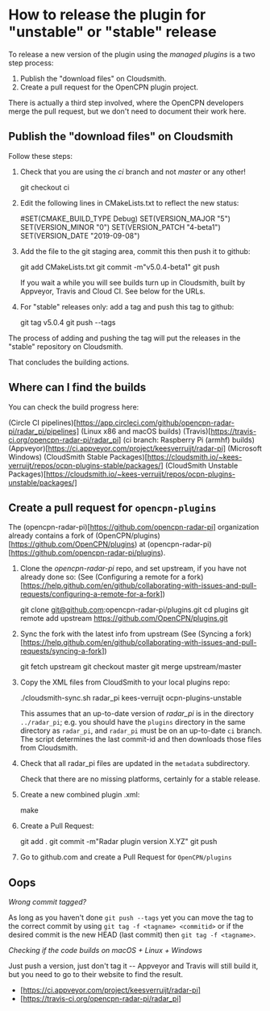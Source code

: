 How to release the plugin for "unstable" or "stable" release
============================================================

To release a new version of the plugin using the _managed plugins_ is a two step
process:

1. Publish the "download files" on Cloudsmith.
2. Create a pull request for the OpenCPN plugin project.

There is actually a third step involved, where the OpenCPN developers merge the pull request,
but we don't need to document their work here.

## Publish the "download files" on Cloudsmith

Follow these steps:

1. Check that you are using the _ci_ branch and not _master_ or any other!

    git checkout ci

2. Edit the following lines in CMakeLists.txt to reflect the new status:

    #SET(CMAKE_BUILD_TYPE Debug)
    SET(VERSION_MAJOR "5")
    SET(VERSION_MINOR "0")
    SET(VERSION_PATCH "4-beta1")
    SET(VERSION_DATE "2019-09-08")

3. Add the file to the git staging area, commit this then push it to github:

    git add CMakeLists.txt
    git commit -m"v5.0.4-beta1"
    git push

   If you wait a while you will see builds turn up in Cloudsmith, built by Appveyor, Travis and Cloud CI. See below for the URLs.
4. For "stable" releases only: add a tag and push this tag to github:

    git tag v5.0.4
    git push --tags


The process of adding and pushing the tag will put the releases in the "stable" repository on Cloudsmith.

That concludes the building actions.

## Where can I find the builds

You can check the build progress here:

(Circle CI pipelines)[https://app.circleci.com/github/opencpn-radar-pi/radar_pi/pipelines] (Linux x86 and macOS builds)
(Travis)[https://travis-ci.org/opencpn-radar-pi/radar_pi] (ci branch: Raspberry Pi (armhf) builds)
(Appveyor)[https://ci.appveyor.com/project/keesverruijt/radar-pi] (Microsoft Windows)
(CloudSmith Stable Packages)[https://cloudsmith.io/~kees-verruijt/repos/ocpn-plugins-stable/packages/]
(CloudSmith Unstable Packages)[https://cloudsmith.io/~kees-verruijt/repos/ocpn-plugins-unstable/packages/]

## Create a pull request for `opencpn-plugins`

The (opencpn-radar-pi)[https://github.com/opencpn-radar-pi] organization already contains a fork 
of (OpenCPN/plugins)[https://github.com/OpenCPN/plugins) at
(opencpn-radar-pi)[https://github.com/opencpn-radar-pi/plugins).

1. Clone the _opencpn-radar-pi_ repo, and set upstream, if you have not already done so:
   (See (Configuring a remote for a fork)[https://help.github.com/en/github/collaborating-with-issues-and-pull-requests/configuring-a-remote-for-a-fork])

    git clone git@github.com:opencpn-radar-pi/plugins.git
    cd plugins
    git remote add upstream https://github.com/OpenCPN/plugins.git

2. Sync the fork with the latest info from upstream 
   (See (Syncing a fork)[https://help.github.com/en/github/collaborating-with-issues-and-pull-requests/syncing-a-fork])

    git fetch upstream
    git checkout master
    git merge upstream/master

3. Copy the XML files from CloudSmith to your local plugins repo:

    ./cloudsmith-sync.sh radar_pi kees-verruijt ocpn-plugins-unstable

   This assumes that an up-to-date version of _radar_pi_ is in the directory `../radar_pi`; e.g. you should have
   the `plugins` directory in the same directory as `radar_pi`, and `radar_pi` must be on an up-to-date `ci` branch.
   The script determines the last commit-id and then downloads those files from Cloudsmith.

4. Check that all radar_pi files are updated in the `metadata` subdirectory.

   Check that there are no missing platforms, certainly for a stable release.

5. Create a new combined plugin .xml:

    make

6. Create a Pull Request:

    git add .
    git commit -m"Radar plugin version X.YZ"
    git push

7. Go to github.com and create a Pull Request for `OpenCPN/plugins`




## Oops

_Wrong commit tagged?_

As long as you haven't done `git push --tags` yet you can move the tag to the correct commit by using `git tag -f <tagname> <commitid>` or if the desired commit is the new HEAD (last commit) then `git tag -f <tagname>`.

_Checking if the code builds on macOS + Linux + Windows_

Just push a version, just don't tag it -- Appveyor and Travis will still build it, but you need to go to their website to find the result.
* [https://ci.appveyor.com/project/keesverruijt/radar-pi]
* [https://travis-ci.org/opencpn-radar-pi/radar_pi]

